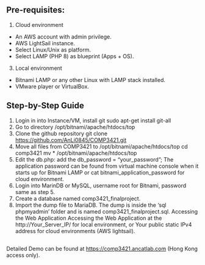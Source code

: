 ## Pre-requisites:
1.	Cloud environment
 - An AWS account with admin privilege.
 - AWS LightSail instance.
 - Select Linux/Unix as platform.
 - Select LAMP (PHP 8) as blueprint (Apps + OS).
3.	Local environment
 - Bitnami LAMP or any other Linux with LAMP stack installed.
 - VMware player or VirtualBox.

## Step-by-Step Guide
1.	Login in into Instance/VM, install git sudo apt-get install git-all
2.	Go to directory /opt/bitnami/apache/htdocs/top
3.	Clone the github repository 
git clone https://github.com/AnLi0845/COMP3421.git
4.	Move all files from COMP3421 to /opt/bitnami/apache/htdocs/top
cd comp3421
mv * /opt/bitnami/apache/htdocs/top
5.	Edit the db.php: add the db_password = “your_password”;
The application password can be found from virtual machine console when it starts up for Bitnami LAMP or cat bitnami_application_password for cloud environment.
6.	Login into MarinDB or MySQL, username root for Bitnami, password same as step 5.
7.	Create a database named comp3421_finalproject.
8.	Import the dump file to MariaDB. The dump is inside the ‘sql phpmyadmin’ folder and is named comp3421_finalproject.sql.
Accessing the Web Application
Accessing the Web Application at the http://Your_Server_IP/ for local environment, or Your public static IPv4 address for cloud environments (AWS lightsail).
##
Detailed Demo can be found at https://comp3421.ancatlab.com (Hong Kong access only).
